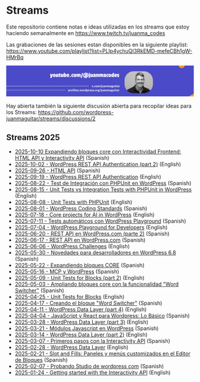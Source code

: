 # Streams

Este repositorio contiene notas e ideas utilizadas en los streams que estoy haciendo semanalmente en https://www.twitch.tv/juanma_codes

Las grabaciones de las sesiones estan disponibles en la siguiente playlist:
https://www.youtube.com/playlist?list=PLIp4ychuQI3RkEMD-mefeCBh1gW-HMrBq

[![YouTube](assets/youtube-header.jpeg)](https://www.youtube.com/playlist?list=PLIp4ychuQI3RkEMD-mefeCBh1gW-HMrBq)

Hay abierta también la siguiente discusión abierta para recopilar ideas para los Streams:
https://github.com/wordpress-juanmaguitar/streams/discussions/2

## Streams 2025

- [2025-10-10 Expandiendo bloques core con Interactividad Frontend: HTML API y Interactivity API](2025/2025-10-10/README.md) (Spanish)
- [2025-10-02 - WordPress REST API Authentication (part 2)](2025/2025-10-02/README.md) (English)
- [2025-09-26 - HTML API](2025/2025-09-26/README.md) (Spanish)
- [2025-09-19 - WordPress REST API Authentication](2025/2025-09-19/README.md) (English)
- [2025-08-22 - Test de Integración con PHPUnit en WordPress](2025/2025-08-22/README.md) (Spanish)
- [2025-08-15 - Unit Tests vs Integration Tests with PHPUnit in WordPress](2025/2025-08-15/README.md) (English)
- [2025-08-08 - Unit Tests with PHPUnit](2025/2025-08-08/README.md) (English)
- [2025-08-01 - WordPress Coding Standards](2025/2025-08-01/README.md) (Spanish)
- [2025-07-18 - Core projects for AI in WordPress](2025/2025-07-18/README.md) (English)
- [2025-07-11 - Tests automáticos con WordPress Playground](2025/2025-07-11/README.md) (Spanish)
- [2025-07-04 - WordPress Playground for Developers](2025/2025-07-04/README.md) (English)
- [2025-06-20 - REST API en WordPress.com (parte 2)](2025/2025-06-20/README.md) (Spanish)
- [2025-06-17 - REST API en WordPress.com](2025/2025-06-17/README.md) (Spanish)
- [2025-06-06 - WordPress Challenges](2025/2025-06-06/README.md) (English)
- [2025-05-30 - Novedades para desarrolladores en WordPress 6.8](2025/2025-05-30/README.md) (Spanish)
- [2025-05-22 - Expandiendo bloques CORE](2025/2025-05-22/README.md) (Spanish)
- [2025-05-16 - MCP y WordPress](2025/2025-05-16/README.md) (Spanish)
- [2025-05-09 - Unit Tests for Blocks (part 2)](2025/2025-05-09/README.md) (English)
- [2025-05-03 - Ampliando bloques core con la funcionalidad "Word Switcher"](2025/2025-05-03/README.md) (Spanish)
- [2025-04-25 - Unit Tests for Blocks](2025/2025-04-25/README.md) (English)
- [2025-04-17 - Creando el bloque "Word Switcher"](2025/2025-04-17/README.md) (Spanish)
- [2025-04-11 - WordPress Data Layer (part 4)](2025/2025-04-11/README.md) (English)
- [2025-04-04 - JavaScript y React para Wordpress: Lo Básico](2025/2025-04-04/README.md) (Spanish)
- [2025-03-28 - WordPress Data Layer (part 3)](2025/2025-03-28/README.md) (English)
- [2025-03-21 - Módulos Javascript en WordPress](2025/2025-03-21/README.md) (Spanish)
- [2025-03-14 - WordPress Data Layer (part 2)](2025/2025-03-14/README.md) (English)
- [2025-03-07 - Primeros pasos con la Interactivity API](2025/2025-03-07/README.md) (Spanish)
- [2025-02-28 - WordPress Data Layer](2025/2025-02-28/README.md) (English)
- [2025-02-21 - Slot and Fills: Paneles y menús customizados en el Editor de Bloques](2025/2025-02-21/README.md) (Spanish)
- [2025-02-07 - Probando Studio de wordpress com](2025/2025-02-07/README.md) (Spanish)
- [2025-01-24 - Getting started with the Interactivity API](2025/2025-01-24/README.md) (English)
